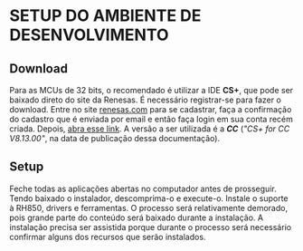 # SETUP DO AMBIENTE DE DESENVOLVIMENTO

## Download
Para as MCUs de 32 bits, o recomendado é utilizar a IDE **CS+**, que pode ser baixado direto do site da Renesas. É necessário registrar-se para fazer o download. Entre no site [renesas.com](https://www.renesas.com) para se cadastrar, faça a confirmação do cadastro que é enviada por email e então faça login em sua conta recém criada. Depois, [abra esse link](https://www.renesas.com/en/software-tool/cs). A versão a ser utilizada é a ***CC*** (*"CS+ for CC V8.13.00"*, na data de publicação dessa documentação).

## Setup
Feche todas as aplicações abertas no computador antes de prosseguir.
Tendo baixado o instalador, descomprima-o e execute-o. Instale o suporte à RH850, drivers e ferramentas. O processo será relativamente demorado, pois grande parte do conteúdo será baixado durante a instalação.
A instalação precisa ser assistida porque durante o processo será necessário confirmar alguns dos recursos que serão instalados.
